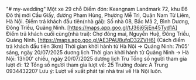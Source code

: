"# my-wedding" 
Một xe 29 chỗ
Điểm đón:  Keangnam Landmark 72, khu E6 Đô thị mới Cầu Giấy, đường Phạm Hùng, Phường Mễ Trì, Quận Nam Từ Liêm, Hà Nội.
Điểm trả khách đầu tiên(nhà gái): Số nhà 08, Bắc Mã 2, Bình Dương, Đông Triều, Quảng Ninh. [https://maps.app.goo.gl/tJ36j65jEn45Tyd1A]
Điểm trả khách cuối cùng(nhà trai): Chợ đông mai, Nguyễn Huệ, Đông Triều, Quảng Ninh. [https://maps.app.goo.gl/AE3PAU8ufqD32ZVH6] (Cách điểm trả khách đầu tiên 3km)
Thời gian khởi hành từ Hà Nội -> Quảng Ninh: 7h05' sáng, ngày 20/07/2025 dương lịch
Thời gian khởi hành từ Quảng Ninh -> Hà Nội: 13h00' chiều, ngày 20/07/2025 dương lịch
Tru
Tổng số người tham gia lượt đi:  12
Tổng số người tham gia lượt về: 25
Trưởng đoàn: A Trung 0934432207
Lưu ý: Lượt về xuất phát tại nhà trai về Hà Nội luôn.